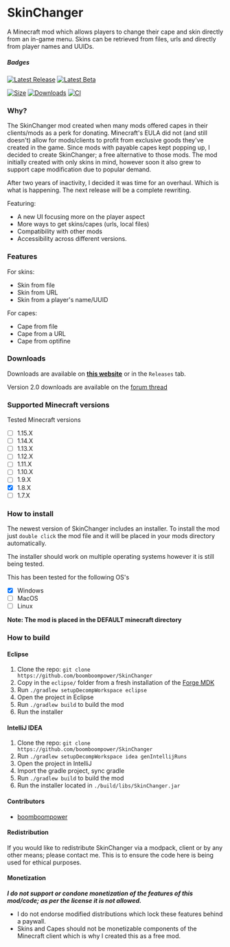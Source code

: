 # SkinChanger
A Minecraft mod which allows players to change their cape and skin directly from an in-game menu. Skins can be retrieved from files, urls and directly from player names and UUIDs.

##### Badges
[![Latest Release](https://img.shields.io/github/v/release/boomboompower/SkinChanger?label=Latest%20Release&style=flat-square)](https://github.com/boomboompower/SkinChanger/releases)
[![Latest Beta](https://img.shields.io/github/v/release/boomboompower/SkinChanger?include_prereleases&label=Latest%20Beta&sort=semver)](https://github.com/boomboompower/SkinChanger/releases)


[![Size](https://img.shields.io/github/languages/code-size/boomboompower/SkinChanger?style=flat-square)](https://github.com/boomboompower/SkinChanger)
[![Downloads](https://img.shields.io/github/downloads/boomboompower/SkinChanger/total.svg?style=flat-square)](https://github.com/boomboompower/SkinChanger/releases)
[![CI](https://github.com/boomboompower/SkinChanger/workflows/Java%20CI%20with%20Forge/badge.svg?style=flat-square)](https://github.com/boomboompower/SkinChanger/actions)

### Why?
The SkinChanger mod created when many mods offered capes in their clients/mods as a perk for donating. Minecraft's EULA did not (and still doesn't) allow for mods/clients to profit from exclusive goods they've created in the game. Since mods with payable capes kept popping up, I decided to create SkinChanger; a free alternative to those mods. The mod initially created with only skins in mind, however soon it also grew to support cape modification due to popular demand. 

After two years of inactivity, I decided it was time for an overhaul. Which is what is happening. The next release will be a complete rewriting.

Featuring:
* A new UI focusing more on the player aspect
* More ways to get skins/capes (urls, local files)
* Compatibility with other mods
* Accessibility across different versions.

### Features
For skins: 
* Skin from file
* Skin from URL
* Skin from a player's name/UUID

For capes: 
* Cape from file
* Cape from a URL
* Cape from optifine

### Downloads
Downloads are available on **[this website](https://mods.boomy.wtf/#skinchanger)** or in the `Releases` tab.

Version 2.0 downloads are available on the [forum thread](https://hypixel.net/threads/1244732/)

### Supported Minecraft versions
Tested Minecraft versions

- [ ] 1.15.X
- [ ] 1.14.X
- [ ] 1.13.X
- [ ] 1.12.X
- [ ] 1.11.X
- [ ] 1.10.X
- [ ] 1.9.X
- [x] 1.8.X
- [ ] 1.7.X

### How to install
The newest version of SkinChanger includes an installer. To install the mod just `double click` the mod file and it will be placed in your mods directory automatically. 

The installer should work on multiple operating systems however it is still being tested.

This has been tested for the following OS's
- [x] Windows
- [ ] MacOS
- [ ] Linux

**Note: The mod is placed in the DEFAULT minecraft directory**

### How to build

#### Eclipse
1. Clone the repo: `git clone https://github.com/boomboompower/SkinChanger`
2. Copy in the `eclipse/` folder from a fresh installation of the [Forge MDK](http://files.minecraftforge.net)
3. Run `./gradlew setupDecompWorkspace eclipse`
4. Open the project in Eclipse
5. Run `./gradlew build` to build the mod
6. Run the installer

#### IntelliJ IDEA
1.  Clone the repo: `git clone
    https://github.com/boomboompower/SkinChanger`
2. Run `./gradlew setupDecompWorkspace idea genIntellijRuns`
3. Open the project in IntelliJ
4. Import the gradle project, sync gradle
5. Run `./gradlew build` to build the mod
6. Run the installer located in `./build/libs/SkinChanger.jar`

#### Contributors
* [boomboompower](https://github.com/boomboompower)

#### Redistribution
If you would like to redistribute SkinChanger via a modpack, client or by any other means; please contact me. This is to ensure the code here is being used for ethical purposes.

#### Monetization
***I do not support or condone monetization of the features of this mod/code; as per the license it is not allowed.***

* I do not endorse modified distributions which lock these features behind a paywall. 
* Skins and Capes should not be monetizable components of the Minecraft client which is why I created this as a free mod.
